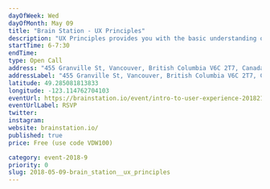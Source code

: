 ```yaml
---
dayOfWeek: Wed
dayOfMonth: May 09
title: "Brain Station - UX Principles"
description: "UX Principles provides you with the basic understanding of the UX Design process, essential skills of a UX Designer, and how they use strategies like Design Thinking and Human-Centred Design when designing digital products. <br> <br> We’ll discuss how UX Designers work independently and alongside technical teammates, and review the day-to-day work of a UX Designer."
startTime: 6-7:30
endTime: 
type: Open Call
address: "455 Granville St, Vancouver, British Columbia V6C 2T7, Canada, Vancouver, BC, Canada"
addressLabel: "455 Granville St, Vancouver, British Columbia V6C 2T7, Canada"
latitude: 49.285081813833
longitude: -123.114762704103
eventUrl: https://brainstation.io/event/intro-to-user-experience-2018217113
eventUrlLabel: RSVP
twitter: 
instagram: 
website: brainstation.io/
published: true
price: Free (use code VDW100)

category: event-2018-9
priority: 0
slug: 2018-05-09-brain_station__ux_principles
---
```

